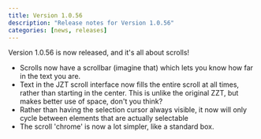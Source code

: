 ```yaml
---
title: Version 1.0.56
description: "Release notes for Version 1.0.56"
categories: [news, releases]
---
```


Version 1.0.56 is now released, and it's all about scrolls!

* Scrolls now have a scrollbar (imagine that) which lets you know how far in the text you are.
* Text in the JZT scroll interface now fills the entire scroll at all times, rather than starting in the center. This is unlike the original ZZT, but makes better use of space, don't you think?
* Rather than having the selection cursor always visible, it now will only cycle between elements that are actually selectable
* The scroll 'chrome' is now a lot simpler, like a standard box.